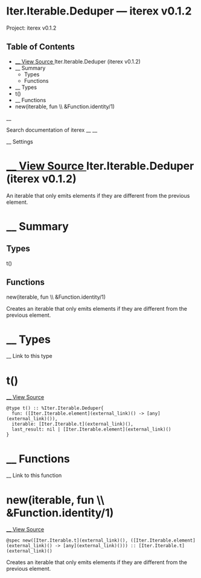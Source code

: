 # Iter.Iterable.Deduper — iterex v0.1.2

Project: iterex v0.1.2

## Table of Contents

- [ __ View Source ](external_link) Iter.Iterable.Deduper (iterex v0.1.2)
- __ Summary
  - Types
  - Functions
- __ Types
- t()
- __ Functions
- new(iterable, fun \\\ &Function.identity/1)

__

Search documentation of iterex __ __

__ Settings

#  [ __ View Source ](external_link) Iter.Iterable.Deduper (iterex v0.1.2)

An iterable that only emits elements if they are different from the previous element.

#  __ Summary

##  Types

t()

##  Functions

new(iterable, fun \\\ &Function.identity/1)

Creates an iterable that only emits elements if they are different from the previous element.

#  __ Types

__ Link to this type

# t()

[ __ View Source ](external_link)
    
    
    @type t() :: %Iter.Iterable.Deduper{
      fun: ([Iter.Iterable.element](external_link)() -> [any](external_link)()),
      iterable: [Iter.Iterable.t](external_link)(),
      last_result: nil | [Iter.Iterable.element](external_link)()
    }

#  __ Functions

__ Link to this function

# new(iterable, fun \\\ &Function.identity/1)

[ __ View Source ](external_link)
    
    
    @spec new([Iter.Iterable.t](external_link)(), ([Iter.Iterable.element](external_link)() -> [any](external_link)())) :: [Iter.Iterable.t](external_link)()

Creates an iterable that only emits elements if they are different from the previous element.

